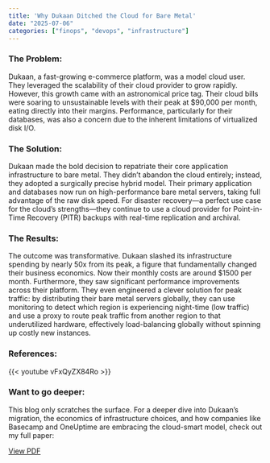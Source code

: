 ```yaml
---
title: 'Why Dukaan Ditched the Cloud for Bare Metal'
date: "2025-07-06"
categories: ["finops", "devops", "infrastructure"]
---
```


### The Problem: 
Dukaan, a fast-growing e-commerce platform, was a model cloud user. They leveraged
the scalability of their cloud provider to grow rapidly. However, this growth came with an astronomical
price tag. Their cloud bills were soaring to unsustainable levels with their peak at $90,000 per month,
eating directly into their margins. Performance, particularly for their databases, was also a concern
due to the inherent limitations of virtualized disk I/O.

### The Solution:
Dukaan made the bold decision to repatriate their core application infrastructure to
bare metal. They didn’t abandon the cloud entirely; instead, they adopted a surgically precise hybrid
model. Their primary application and databases now run on high-performance bare metal servers,
taking full advantage of the raw disk speed. For disaster recovery—a perfect use case for the cloud’s
strengths—they continue to use a cloud provider for Point-in-Time Recovery (PITR) backups with
real-time replication and archival.

### The Results:
The outcome was transformative. Dukaan slashed its infrastructure spending by nearly
50x from its peak, a figure that fundamentally changed their business economics. Now their monthly
costs are around $1500 per month. Furthermore, they saw significant performance improvements across
their platform. They even engineered a clever solution for peak traffic: by distributing their bare metal
servers globally, they can use monitoring to detect which region is experiencing night-time (low traffic)
and use a proxy to route peak traffic from another region to that underutilized hardware, effectively
load-balancing globally without spinning up costly new instances.

### References:

{{< youtube vFxQyZX84Ro >}}

### Want to go deeper:

This blog only scratches the surface. For a deeper dive into Dukaan’s migration, the economics of infrastructure choices, and how companies like Basecamp and OneUptime are embracing the cloud-smart model, check out my full paper:

[View PDF](https://github.com/frhanjav/own-your-servers/blob/main/cloud_paper.pdf)
